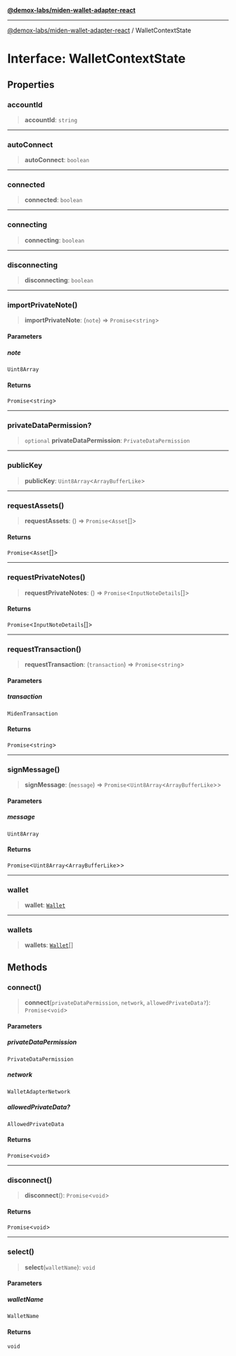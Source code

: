 [**@demox-labs/miden-wallet-adapter-react**](../README.md)

***

[@demox-labs/miden-wallet-adapter-react](../README.md) / WalletContextState

# Interface: WalletContextState

## Properties

### accountId

> **accountId**: `string`

***

### autoConnect

> **autoConnect**: `boolean`

***

### connected

> **connected**: `boolean`

***

### connecting

> **connecting**: `boolean`

***

### disconnecting

> **disconnecting**: `boolean`

***

### importPrivateNote()

> **importPrivateNote**: (`note`) => `Promise`\<`string`\>

#### Parameters

##### note

`Uint8Array`

#### Returns

`Promise`\<`string`\>

***

### privateDataPermission?

> `optional` **privateDataPermission**: `PrivateDataPermission`

***

### publicKey

> **publicKey**: `Uint8Array`\<`ArrayBufferLike`\>

***

### requestAssets()

> **requestAssets**: () => `Promise`\<`Asset`[]\>

#### Returns

`Promise`\<`Asset`[]\>

***

### requestPrivateNotes()

> **requestPrivateNotes**: () => `Promise`\<`InputNoteDetails`[]\>

#### Returns

`Promise`\<`InputNoteDetails`[]\>

***

### requestTransaction()

> **requestTransaction**: (`transaction`) => `Promise`\<`string`\>

#### Parameters

##### transaction

`MidenTransaction`

#### Returns

`Promise`\<`string`\>

***

### signMessage()

> **signMessage**: (`message`) => `Promise`\<`Uint8Array`\<`ArrayBufferLike`\>\>

#### Parameters

##### message

`Uint8Array`

#### Returns

`Promise`\<`Uint8Array`\<`ArrayBufferLike`\>\>

***

### wallet

> **wallet**: [`Wallet`](Wallet.md)

***

### wallets

> **wallets**: [`Wallet`](Wallet.md)[]

## Methods

### connect()

> **connect**(`privateDataPermission`, `network`, `allowedPrivateData?`): `Promise`\<`void`\>

#### Parameters

##### privateDataPermission

`PrivateDataPermission`

##### network

`WalletAdapterNetwork`

##### allowedPrivateData?

`AllowedPrivateData`

#### Returns

`Promise`\<`void`\>

***

### disconnect()

> **disconnect**(): `Promise`\<`void`\>

#### Returns

`Promise`\<`void`\>

***

### select()

> **select**(`walletName`): `void`

#### Parameters

##### walletName

`WalletName`

#### Returns

`void`
